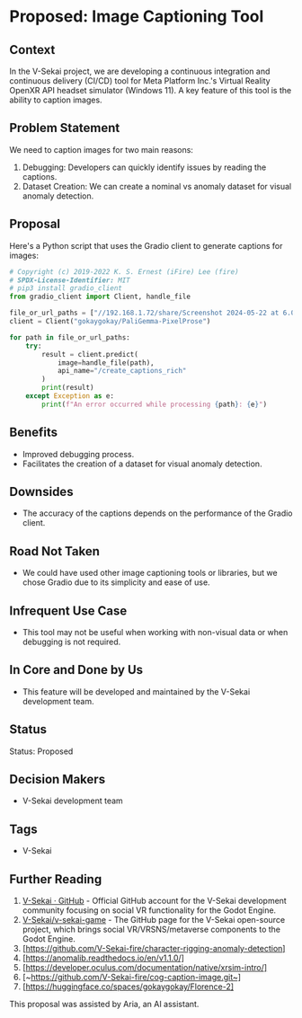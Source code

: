 # Proposed: Image Captioning Tool

## Context

In the V-Sekai project, we are developing a continuous integration and continuous delivery (CI/CD) tool for Meta Platform Inc.'s Virtual Reality OpenXR API headset simulator (Windows 11). A key feature of this tool is the ability to caption images.

## Problem Statement

We need to caption images for two main reasons:

1. Debugging: Developers can quickly identify issues by reading the captions.
2. Dataset Creation: We can create a nominal vs anomaly dataset for visual anomaly detection.

## Proposal

Here's a Python script that uses the Gradio client to generate captions for images:

```python
# Copyright (c) 2019-2022 K. S. Ernest (iFire) Lee (fire)
# SPDX-License-Identifier: MIT
# pip3 install gradio_client
from gradio_client import Client, handle_file

file_or_url_paths = ["//192.168.1.72/share/Screenshot 2024-05-22 at 6.05.58 PM.png"]
client = Client("gokaygokay/PaliGemma-PixelProse")

for path in file_or_url_paths:
    try:
        result = client.predict(
            image=handle_file(path),
            api_name="/create_captions_rich"
        )
        print(result)
    except Exception as e:
        print(f"An error occurred while processing {path}: {e}")
```

## Benefits

- Improved debugging process.
- Facilitates the creation of a dataset for visual anomaly detection.

## Downsides

- The accuracy of the captions depends on the performance of the Gradio client.

## Road Not Taken

- We could have used other image captioning tools or libraries, but we chose Gradio due to its simplicity and ease of use.

## Infrequent Use Case

- This tool may not be useful when working with non-visual data or when debugging is not required.

## In Core and Done by Us

- This feature will be developed and maintained by the V-Sekai development team.

## Status

Status: Proposed

## Decision Makers

- V-Sekai development team

## Tags

- V-Sekai

## Further Reading

1. [V-Sekai · GitHub](https://github.com/v-sekai) - Official GitHub account for the V-Sekai development community focusing on social VR functionality for the Godot Engine.
2. [V-Sekai/v-sekai-game](https://github.com/v-sekai/v-sekai-game) - The GitHub page for the V-Sekai open-source project, which brings social VR/VRSNS/metaverse components to the Godot Engine.
3. [https://github.com/V-Sekai-fire/character-rigging-anomaly-detection]
4. [https://anomalib.readthedocs.io/en/v1.1.0/]
5. [https://developer.oculus.com/documentation/native/xrsim-intro/]
6. [~https://github.com/V-Sekai-fire/cog-caption-image.git~]
7. [https://huggingface.co/spaces/gokaygokay/Florence-2]

This proposal was assisted by Aria, an AI assistant.
